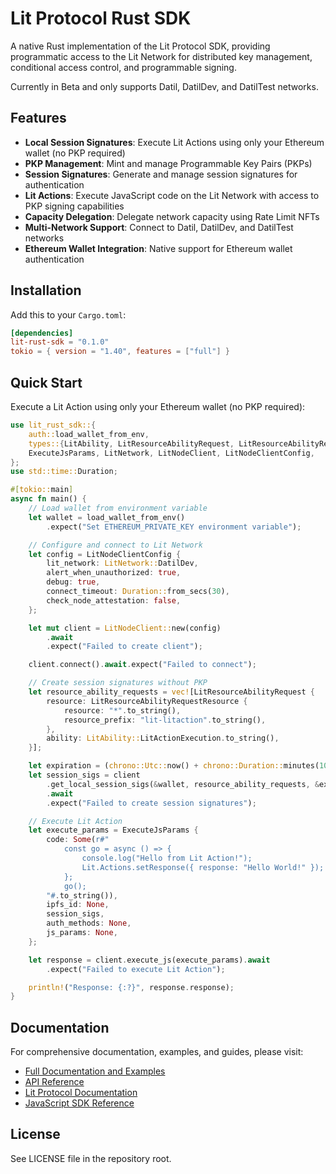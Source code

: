 # Lit Protocol Rust SDK

A native Rust implementation of the Lit Protocol SDK, providing programmatic access to the Lit Network for distributed key management, conditional access control, and programmable signing.

Currently in Beta and only supports Datil, DatilDev, and DatilTest networks.

## Features

- **Local Session Signatures**: Execute Lit Actions using only your Ethereum wallet (no PKP required)
- **PKP Management**: Mint and manage Programmable Key Pairs (PKPs)
- **Session Signatures**: Generate and manage session signatures for authentication
- **Lit Actions**: Execute JavaScript code on the Lit Network with access to PKP signing capabilities
- **Capacity Delegation**: Delegate network capacity using Rate Limit NFTs
- **Multi-Network Support**: Connect to Datil, DatilDev, and DatilTest networks
- **Ethereum Wallet Integration**: Native support for Ethereum wallet authentication

## Installation

Add this to your `Cargo.toml`:

```toml
[dependencies]
lit-rust-sdk = "0.1.0"
tokio = { version = "1.40", features = ["full"] }
```

## Quick Start

Execute a Lit Action using only your Ethereum wallet (no PKP required):

```rust
use lit_rust_sdk::{
    auth::load_wallet_from_env,
    types::{LitAbility, LitResourceAbilityRequest, LitResourceAbilityRequestResource},
    ExecuteJsParams, LitNetwork, LitNodeClient, LitNodeClientConfig,
};
use std::time::Duration;

#[tokio::main]
async fn main() {
    // Load wallet from environment variable
    let wallet = load_wallet_from_env()
        .expect("Set ETHEREUM_PRIVATE_KEY environment variable");

    // Configure and connect to Lit Network
    let config = LitNodeClientConfig {
        lit_network: LitNetwork::DatilDev,
        alert_when_unauthorized: true,
        debug: true,
        connect_timeout: Duration::from_secs(30),
        check_node_attestation: false,
    };

    let mut client = LitNodeClient::new(config)
        .await
        .expect("Failed to create client");

    client.connect().await.expect("Failed to connect");

    // Create session signatures without PKP
    let resource_ability_requests = vec![LitResourceAbilityRequest {
        resource: LitResourceAbilityRequestResource {
            resource: "*".to_string(),
            resource_prefix: "lit-litaction".to_string(),
        },
        ability: LitAbility::LitActionExecution.to_string(),
    }];

    let expiration = (chrono::Utc::now() + chrono::Duration::minutes(10)).to_rfc3339();
    let session_sigs = client
        .get_local_session_sigs(&wallet, resource_ability_requests, &expiration)
        .await
        .expect("Failed to create session signatures");

    // Execute Lit Action
    let execute_params = ExecuteJsParams {
        code: Some(r#"
            const go = async () => {
                console.log("Hello from Lit Action!");
                Lit.Actions.setResponse({ response: "Hello World!" });
            };
            go();
        "#.to_string()),
        ipfs_id: None,
        session_sigs,
        auth_methods: None,
        js_params: None,
    };

    let response = client.execute_js(execute_params).await
        .expect("Failed to execute Lit Action");

    println!("Response: {:?}", response.response);
}
```

## Documentation

For comprehensive documentation, examples, and guides, please visit:

- [Full Documentation and Examples](https://github.com/LIT-Protocol/lit-rust-sdk#readme)
- [API Reference](https://docs.rs/lit-rust-sdk)
- [Lit Protocol Documentation](https://developer.litprotocol.com/)
- [JavaScript SDK Reference](https://v7-api-doc-lit-js-sdk.vercel.app/)

## License

See LICENSE file in the repository root.
